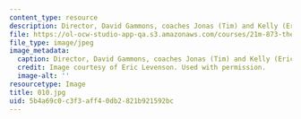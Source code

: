 ```yaml
---
content_type: resource
description: Director, David Gammons, coaches Jonas (Tim) and Kelly (Erica).
file: https://ol-ocw-studio-app-qa.s3.amazonaws.com/courses/21m-873-theater-arts-topics-suburbia-january-iap-2008/5b4a69c0c3f3aff40db2821b921592bc_010.jpg
file_type: image/jpeg
image_metadata:
  caption: Director, David Gammons, coaches Jonas (Tim) and Kelly (Erica).
  credit: Image courtesy of Eric Levenson. Used with permission.
  image-alt: ''
resourcetype: Image
title: 010.jpg
uid: 5b4a69c0-c3f3-aff4-0db2-821b921592bc
---
```

